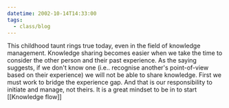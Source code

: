 ```yaml
---
datetime: 2002-10-14T14:33:00
tags:
  - class/blog
---
```

This childhood taunt rings true today, even in the field of knowledge management. Knowledge sharing becomes easier when we take the time to consider the other person and their past experience. As the saying suggests, if we don't know one (i.e.. recognise another's point-of-view based on their experience) we will not be able to share knowledge. First we must work to bridge the experience gap. And that is our responsibility to initiate and manage, not theirs. It is a great mindset to be in to start [[Knowledge flow]] 

